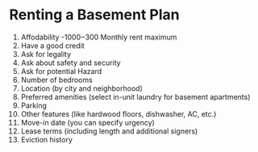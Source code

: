 # Renting a Basement Plan
1. Affodability -$1000 -$300 Monthly rent maximum
2. Have a good credit
3. Ask for legality 
4. Ask about safety and security 
5. Ask for potential Hazard 
6. Number of bedrooms
7. Location (by city and neighborhood)
8. Preferred amenities (select in-unit laundry for basement apartments)
9. Parking
10. Other features (like hardwood floors, dishwasher, AC, etc.)
11. Move-in date (you can specify urgency)
12. Lease terms (including length and additional signers)
13. Eviction history